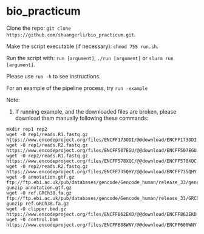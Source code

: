 # bio_practicum
Clone the repo: `git clone https://github.com/shuangerli/bio_practicum.git`.

Make the script executable (if necessary): `chmod 755 run.sh`.

Run the script with: `run [argument]`, `./run [argument]` or `slurm run [argument]`.

Please use `run -h` to see instructions.

For an example of the pipeline process, try `run -example`

Note:

1. If running example, and the downloaded files are broken, please download them manually following these commands:

```
mkdir rep1 rep2
wget -O rep1/reads.R1.fastq.gz https://www.encodeproject.org/files/ENCFF173ODI/@@download/ENCFF173ODI.fastq.gz
wget -O rep1/reads.R2.fastq.gz https://www.encodeproject.org/files/ENCFF507EGU/@@download/ENCFF507EGU.fastq.gz
wget -O rep2/reads.R1.fastq.gz https://www.encodeproject.org/files/ENCFF578XQC/@@download/ENCFF578XQC.fastq.gz
wget -O rep2/reads.R2.fastq.gz https://www.encodeproject.org/files/ENCFF735QHY/@@download/ENCFF735QHY.fastq.gz
wget -O annotation.gtf.gz ftp://ftp.ebi.ac.uk/pub/databases/gencode/Gencode_human/release_33/gencode.v33.primary_assembly.annotation.gtf.gz
gunzip annotation.gtf.gz
wget -O ref.GRCh38.fa.gz ftp://ftp.ebi.ac.uk/pub/databases/gencode/Gencode_human/release_33/GRCh38.primary_assembly.genome.fa.gz
gunzip ref.GRCh38.fa.gz
wget -O clipper.bed.gz https://www.encodeproject.org/files/ENCFF862EKD/@@download/ENCFF862EKD.bed.gz
wget -O control.bam https://www.encodeproject.org/files/ENCFF608WNY/@@download/ENCFF608WNY.bam
```
